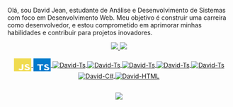 Olá, sou David Jean, estudante de Análise e Desenvolvimento de Sistemas com foco em Desenvolvimento Web. Meu objetivo é construir uma carreira como desenvolvedor, e estou comprometido em aprimorar minhas habilidades e contribuir para projetos inovadores.
<div align="center">
  <a href="https://github.com/Davidjean23reis">
  <img height="140em" src="https://github-readme-stats.vercel.app/api?username=Davidjean23reis&show_icons=false&theme=dark&include_all_commits=true&count_private=true"/>
  <img height="140em" src="https://github-readme-stats.vercel.app/api/top-langs/?username=Davidjean23reis&layout=compact&langs_count=7&theme=dark"/>
<div>
<div style="display: inline_block"><br>
  <img align="center" alt="David-js" height="30" width="40" src="https://raw.githubusercontent.com/devicons/devicon/master/icons/javascript/javascript-plain.svg">
  <img align="center" alt="David-Ts" height="30" width="40" src="https://raw.githubusercontent.com/devicons/devicon/master/icons/typescript/typescript-plain.svg">
  <img align="center" alt="David-Ts" height="30" width="40" src="https://cdn.jsdelivr.net/gh/devicons/devicon/icons/git/git-original.svg" />
  <img align="center" alt="David-Ts" height="30" width="40" src="https://cdn.jsdelivr.net/gh/devicons/devicon/icons/docker/docker-original.svg" />
  <img align="center" alt="David-Ts" height="30" width="40"  src="https://cdn.jsdelivr.net/gh/devicons/devicon/icons/kubernetes/kubernetes-plain.svg" />
  <img align="center" alt="David-Ts" height="30" width="40"src="https://cdn.jsdelivr.net/gh/devicons/devicon/icons/mongodb/mongodb-original.svg" />
  <img align="center" alt="David-Ts" height="30" width="40"src="https://cdn.jsdelivr.net/gh/devicons/devicon/icons/vscode/vscode-original.svg" />
  <img align="center" alt="David-C#" height="30" width="40"src="https://cdn.jsdelivr.net/gh/devicons/devicon/icons/adonisjs/adonisjs-original.svg" />
  <img  align="center" alt="David-HTML" height="30" width="40"                                                   src="https://cdn.jsdelivr.net/gh/devicons/devicon/icons/adonisjs/adonisjs-original.svg" />
          

          
          
                                                      
          
</div>
  
  ##
 
<div> 
 
  <a href="https://www.linkedin.com/in/david-jean-reis-de-oliveira-3682a2248/" target="_blank"><img src="https://img.shields.io/badge/-LinkedIn-%230077B5?style=for-the-badge&logo=linkedin&logoColor=white" target="_blank"></a>  
